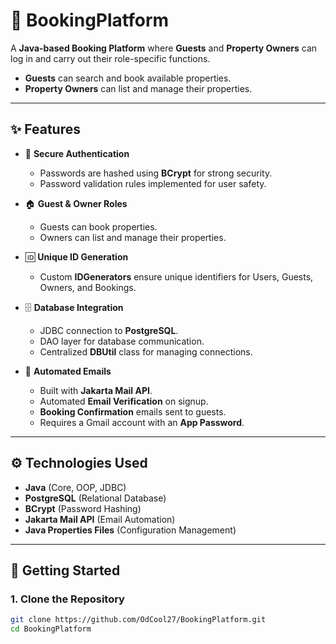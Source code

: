 # 🏡 BookingPlatform

A **Java-based Booking Platform** where **Guests** and **Property Owners** can log in and carry out their role-specific functions.  
- **Guests** can search and book available properties.  
- **Property Owners** can list and manage their properties.  

---

## ✨ Features

- 🔐 **Secure Authentication**
  - Passwords are hashed using **BCrypt** for strong security.
  - Password validation rules implemented for user safety.

- 🏠 **Guest & Owner Roles**
  - Guests can book properties.
  - Owners can list and manage their properties.

- 🆔 **Unique ID Generation**
  - Custom **IDGenerators** ensure unique identifiers for Users, Guests, Owners, and Bookings.

- 🗄️ **Database Integration**
  - JDBC connection to **PostgreSQL**.
  - DAO layer for database communication.
  - Centralized **DBUtil** class for managing connections.

- 📧 **Automated Emails**
  - Built with **Jakarta Mail API**.
  - Automated **Email Verification** on signup.
  - **Booking Confirmation** emails sent to guests.
  - Requires a Gmail account with an **App Password**.

---

## ⚙️ Technologies Used

- **Java** (Core, OOP, JDBC)
- **PostgreSQL** (Relational Database)
- **BCrypt** (Password Hashing)
- **Jakarta Mail API** (Email Automation)
- **Java Properties Files** (Configuration Management)

---

## 🚀 Getting Started

### 1. Clone the Repository
```bash
git clone https://github.com/OdCool27/BookingPlatform.git
cd BookingPlatform
